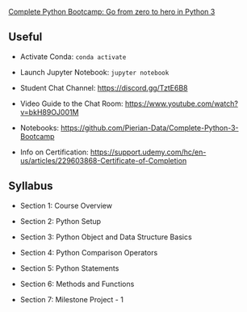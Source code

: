 [Complete Python Bootcamp: Go from zero to hero in Python 3](https://www.udemy.com/course/complete-python-bootcamp/)

## Useful

* Activate Conda: `conda activate`

* Launch Jupyter Notebook: `jupyter notebook`

* Student Chat Channel: https://discord.gg/TztE6B8

* Video Guide to the Chat Room: https://www.youtube.com/watch?v=bkH89OJ001M

* Notebooks: https://github.com/Pierian-Data/Complete-Python-3-Bootcamp

* Info on Certification:  https://support.udemy.com/hc/en-us/articles/229603868-Certificate-of-Completion

## Syllabus

* Section 1: Course Overview

* Section 2: Python Setup

* Section 3: Python Object and Data Structure Basics

* Section 4: Python Comparison Operators

* Section 5: Python Statements

* Section 6: Methods and Functions

* Section 7: Milestone Project - 1